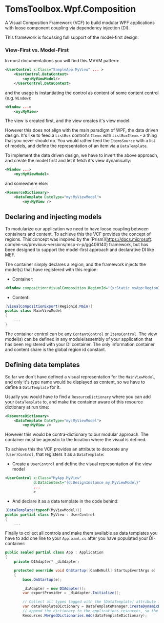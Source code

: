 # TomsToolbox.Wpf.Composition

A Visual Composition Framework (VCF) to build modular WPF applications with loose component coupling via dependency injection (DI).

This framework is focussing full support of the model-first design:

### View-First vs. Model-First
In most documentations you will find this MVVM pattern:
```xml
<UserControl x:Class="SampleApp.MyView" ... >
    <UserControl.DataContext>
        <my:MyViewModel/>
    </UserControl.DataContext>
```
and the usage is instantiating the control as content of some content control (e.g. `Window`):
```xml
<Window ...>
    <my:MyView>
```

The view is created first, and the view creates it's view model.

However this does not align with the main paradigm of WPF, the data driven design. It's like to feed a `ListBox` control's `Items` with `ListBoxItems` - a thing that you never should do. You would rather feed the `ItemsSource` with a list of models, and define the representation of an item via a `DataTemplate`.

To implement the data driven design, we have to invert the above approach, and create the model first and let it fetch it's view dynamically:
```xml
<Window ...>
    <my:MyViewModel>
```
and somewhere else:
```xml
<ResourceDictionary>
    <DataTemplate DateType="my:MyViewModel">
        <my:MyView />
```

## Declaring and injecting models
To modularize our application we need to have loose coupling between containers and content. To achieve this the VCF provides the concept of regions. This concept was inspired by the [Prism](https://docs.microsoft.
com/en-us/previous-versions/msp-n-p/gg406140) framework, but has been designed to support the model-first approach and declarative DI like MEF.

The container simply declares a region, and the framework injects the model(s) that have registered with this region:

- Container:
```xml
<Window composition:VisualComposition.RegionId="{x:Static myApp:RegionId.Main}" />
```
- Content:
```c#
[VisualCompositionExport(RegionId.Main)]
public class MainViewModel 
{
    ...
}
```
The container control can be any `ContentControl` or `ItemsControl`. The view model(s) can be defined in any module/assembly of your application that has been registered with your DI container. The only information container and content share is the global region id constant.

## Defining data templates
So far we don't have defined a visual representation for the `MainViewModel`, and only it's type name would be displayed as content, so we have to define a `DataTemplate` for it.

Usually you would have to find a `ResourceDictionary` where you can add your `DataTemplate` to, and make the container aware of this resource dictionary at run time:
```xml
<ResourceDictionary>
    <DataTemplate DateType="my:MyViewModel">
        <my:MyView />
```
However this would be contra-dictionary to our modular approach. The container must be agnostic to the location where the visual is defined.

To achieve this the VCF provides an attribute to decorate any `(User)Control`, that registers it as a `DataTemplate`:

- Create a `UserControl` and define the visual representation of the view model

```xml
<UserControl x:Class="MyApp.MyView"
             d:DataContext="{d:DesignInstance my:MyViewModel}"
             ...
             >
```
- And declare it as a data template in the code behind:
```c#
[DataTemplate(typeof(MyViewModel))]
public partial class MyView : UserControl
{
    ...
```
Finally to collect all controls and make them available as data templates you have to add one line to your `App.xaml.cs` after you have populated your DI-container:
```c#
public sealed partial class App : Application
{
    private DIAdapter? _diAdapter;

    protected override void OnStartup([CanBeNull] StartupEventArgs e)
    {
        base.OnStartup(e);

        _diAdapter = new DIAdapter();
        var exportProvider = _diAdapter.Initialize();

        // Collect all types tagged with the [DataTemplate] attribute into a resource dictionary
        var dataTemplateDictionary = DataTemplateManager.CreateDynamicDataTemplates(exportProvider);
        // append the dictionary to the applications resources, so the data templates are available globally, no matter where they are defined.
        Resources.MergedDictionaries.Add(dataTemplateDictionary);


```
